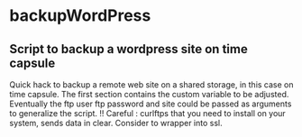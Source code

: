 # backupWordPress
## Script to backup a wordpress site on time capsule
Quick hack to backup a remote web site on a shared storage, in this case on time capsule.
The first section contains the custom variable to be adjusted.
Eventually the ftp user  ftp password and site could be passed as arguments to generalize the script.
!! Careful : curlftps that you need to install on your system, sends data in clear. 
Consider to wrapper into ssl.

